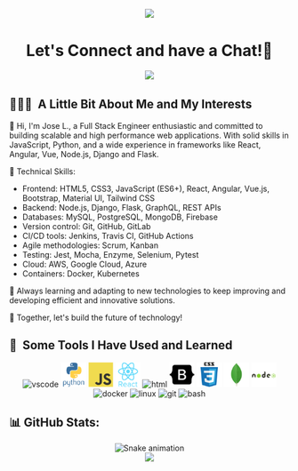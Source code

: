 <p align="center">
  <img src="https://capsule-render.vercel.app/api?type=waving&color=gradient&text=Hello_World!&height=100&section=header"/>
</p>

<h1 align="center">
  Let's Connect and have a Chat!💬
</h1>

<p align="center">
<a href="https://www.linkedin.com/in/jgonzalez89">
  <img height="50" src="https://user-images.githubusercontent.com/46517096/166973395-19676cd8-f8ec-4abf-83ff-da8243505b82.png"/>
</a>
</p>


<h2> 👨🏻‍💻 &nbsp;A Little Bit About Me and My Interests</h2>


👋 Hi, I'm Jose L., a Full Stack Engineer enthusiastic and committed to building scalable and high performance web applications. With solid skills in JavaScript, Python, and a wide experience in frameworks like React, Angular, Vue, Node.js, Django and Flask.

🔧 Technical Skills:

- Frontend: HTML5, CSS3, JavaScript (ES6+), React, Angular, Vue.js, Bootstrap, Material UI, Tailwind CSS
- Backend: Node.js, Django, Flask, GraphQL, REST APIs
- Databases: MySQL, PostgreSQL, MongoDB, Firebase
- Version control: Git, GitHub, GitLab
- CI/CD tools: Jenkins, Travis CI, GitHub Actions
- Agile methodologies: Scrum, Kanban
- Testing: Jest, Mocha, Enzyme, Selenium, Pytest
- Cloud: AWS, Google Cloud, Azure
- Containers: Docker, Kubernetes

🌱 Always learning and adapting to new technologies to keep improving and developing efficient and innovative solutions. 



🌌 Together, let's build the future of technology!

 
  
<h2> 🚀 &nbsp;Some Tools I Have Used and Learned</h2>
<p align="center">
<img src="https://cdn.jsdelivr.net/gh/devicons/devicon/icons/vscode/vscode-original.svg" alt="vscode" width="45" height="45"/>
<img src="https://raw.githubusercontent.com/devicons/devicon/master/icons/python/python-original-wordmark.svg" alt="python" width="45" height="45" />
<img src="https://raw.githubusercontent.com/devicons/devicon/master/icons/javascript/javascript-original.svg" alt="javascript" width="45" height="45" />
<img src="https://raw.githubusercontent.com/devicons/devicon/master/icons/react/react-original-wordmark.svg" alt="react" width="45" height="45" />
<img src="https://cdn.jsdelivr.net/gh/devicons/devicon/icons/html5/html5-original.svg" alt="html" width="45" height="45"/>
<img src="https://raw.githubusercontent.com/devicons/devicon/master/icons/bootstrap/bootstrap-plain.svg" alt="bootstrap" width="45" height="45" />
<img src="https://raw.githubusercontent.com/devicons/devicon/master/icons/css3/css3-original-wordmark.svg" alt="css3" width="45" height="45" />
<img src="https://raw.githubusercontent.com/devicons/devicon/master/icons/mongodb/mongodb-original.svg" alt="mongodb" width="45" height="45" />
<img src="https://raw.githubusercontent.com/devicons/devicon/master/icons/nodejs/nodejs-original-wordmark.svg" alt="nodejs" width="45" height="45" />
<img src="https://cdn.jsdelivr.net/gh/devicons/devicon/icons/docker/docker-original.svg" alt="docker" width="45" height="45"/>
<img src="https://cdn.jsdelivr.net/gh/devicons/devicon/icons/linux/linux-original.svg" alt="linux" width="45" height="45"/>       
<img src="https://cdn.jsdelivr.net/gh/devicons/devicon/icons/git/git-original.svg" alt="git" width="45" height="45"/>
<img src="https://cdn.jsdelivr.net/gh/devicons/devicon/icons/bash/bash-original.svg" alt="bash" width="45" height="45"/>
 
</p>




## 📊 GitHub Stats:

<div align="center">
  <img src="https://raw.githubusercontent.com/jgonzalez-89/jgonzalez-89/output/snake.svg" alt="Snake animation" />

  <br />

  <img src="https://github-readme-streak-stats.herokuapp.com/?user=jgonzalez-89&theme=tokyonight&hide_border=false"  />
</div>


